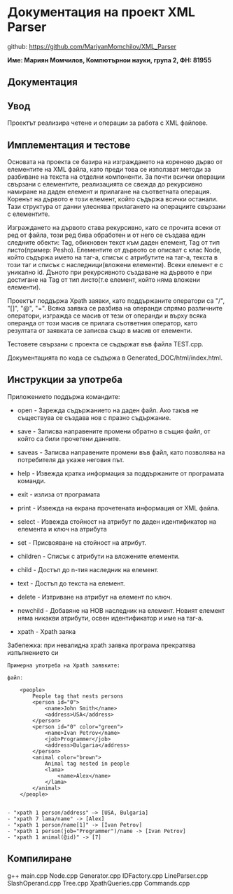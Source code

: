 # Документация на проект XML Parser

github: https://github.com/MariyanMomchilov/XML_Parser

**Име: Мариян Момчилов, Компютърнои науки, група 2, ФН: 81955**

## Документация

## Увод

Проектът реализира четене и операции за работа с XML файлове.  

## Имплементация и тестове

Основата на проекта се базира на изграждането на кореново дърво от елементите на XML файла, като преди това се използват методи за разбиване на текста на отделни компоненти. За почти всички операции свързани с елементите, реализацията се свежда до рекурсивно намиране на даден елемент и прилагане на съответната операция. Коренът на дървото е този елемент, който съдържа всички останали. Тази структура от данни улеснява прилагането на операциите свързани с елементите.

Изграждането на дървото става рекурсивно, като се прочита всеки от ред от файла, този ред бива обработен и от него се създава един следните обекти: Tag, обикновен текст към даден елемент, Tag от тип листо(пример: <name>Pesho</name>). Елементите от дървото се описват с клас Node, който съдържа името на таг-а, списък с атрибутите на таг-а, текста в този таг и списък с наследници(вложени елементи). Всеки елемент е с уникално id. Дъното при рекурсивното създаване на дървото е при достигане на Tag от тип листо(т.е елемент, който няма вложени елементи).

Проектът поддържа Xpath заявки, като поддържаните оператори са "/", "[]", "@", "=". Всяка заявка се разбива на операнди спрямо различните оператори, изгражда се масив от тези от операнди и върху всяка операнда от този масив се прилага съответния оператор, като резултата от заявката се записва също в масив от елементи. 

Тестовете свързани с проекта се съдържат във файла TEST.cpp.

Документацията по кода се съдържа в Generated_DOC/html/index.html.

## Инструкции за употреба

Приложението поддържа командите:

- open - Зарежда съдържанието на даден файл. Ако такъв не съществува се създава нов с празно съдържание.
- save - Записва направените промени обратно в същия файл, от който са били прочетени данните.
- saveas - Записва направените промени във файл, като позволява на потребителя да укаже неговия път.
- help - Извежда кратка информация за поддържаните от програмата команди.
- exit - излиза от програмата

- print - Извежда на екрана прочетената информация от XML файла.
- select <id> <key> - Извежда стойност на атрибут по даден идентификатор на елемента и ключ на атрибута
- set <id> <key> <value> - Присвояване на стойност на атрибут.
- children <id> - Списък с атрибути на вложените елементи.
- child <id> <n> - Достъп до n-тия наследник на елемент.
- text <id> - Достъп до текста на елемент.
- delete <id> <key> - Изтриване на атрибут на елемент по ключ.
- newchild <id> <tagname> - Добавяне на НОВ наследник на елемент. Новият елемент няма никакви атрибути, освен идентификатор и име на таг-а.
- xpath <id> <XPath> - Xpath заяка

Забележка: при невалидна xpath заявка програма прекратява изпълнението си

    Примерна употреба на Xpath заявките:

    файл: 

        <people>
            People tag that nests persons
            <person id="0">
                <name>John Smith</name>
                <address>USA</address>
            </person>
            <person id="0" color="green">
                <name>Ivan Petrov</name>
                <job>Programmer</job>
                <address>Bulgaria</address>
            </person>
            <animal color="brown">
                Animal tag nested in people
                <lama>
                    <name>Alex</name>
                </lama>
            </animal>
        </people>


    - "xpath 1 person/address" –> [USA, Bulgaria]
    - "xpath 7 lama/name" -> [Alex]
    - "xpath 1 person/name[1]" -> [Ivan Petrov]
    - "xpath 1 person(job="Programmer")/name -> [Ivan Petrov]
    - "xpath 1 animal(@id)" -> [7]


## Компилиране
 g++ main.cpp Node.cpp Generator.cpp IDFactory.cpp LineParser.cpp SlashOperand.cpp Tree.cpp XpathQueries.cpp  Commands.cpp